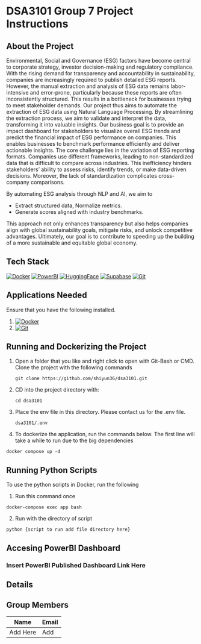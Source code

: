 # DSA3101 Group 7 Project Instructions

## About the Project
Environmental, Social and Governance (ESG) factors have become central to corporate strategy, investor decision-making and regulatory compliance. With the rising demand for transparency and accountability in sustainability, companies are increasingly required to publish detailed ESG reports. However, the manual extraction and analysis of ESG data remains labor-intensive and error-prone, particularly because these reports are often inconsistently structured. This results in a bottleneck for businesses trying to meet stakeholder demands. 
Our project thus aims to automate the extraction of ESG data using Natural Language Processing. By streamlining the extraction process, we aim to validate and interpret the data, transforming it into valuable insights. Our business goal is to provide an impact dashboard for stakeholders to visualize overall ESG trends and predict the financial impact of ESG performance on companies. This enables businesses to benchmark performance efficiently and deliver actionable insights.
The core challenge lies in the variation of ESG reporting formats. Companies use different frameworks, leading to non-standardized data that is difficult to compare across industries. This inefficiency hinders stakeholders’ ability to assess risks, identify trends, or make data-driven decisions. Moreover, the lack of standardization complicates cross-company comparisons.

By automating ESG analysis through NLP and AI, we aim to 
- Extract structured data, Normalize metrics.
- Generate scores aligned with industry benchmarks.

This approach not only enhances transparency but also helps companies align with global sustainability goals, mitigate risks, and unlock competitive advantages. Ultimately, our goal is to contribute to speeding up the building of a more sustainable and equitable global economy.

## Tech Stack
[![Docker](https://img.shields.io/badge/Docker-Container-blue?logo=docker&style=flat-square)](https://www.docker.com/products/docker-desktop/)
[![PowerBI](https://img.shields.io/badge/PowerBI-Frontend-orange?logo=powerbi&style=flat-square)](https://powerbi.microsoft.com/)
[![HuggingFace](https://img.shields.io/badge/HuggingFace-Backend-blue?logo=huggingface&style=flat-square)](https://huggingface.co/)
[![Supabase](https://img.shields.io/badge/Supabase-Database-green?logo=supabase&style=flat-square)](https://supabase.io/)
[![Git](https://img.shields.io/badge/Git-Version%20Control-F05032?logo=git&style=flat-square)](https://git-scm.com/)


## Applications Needed
Ensure that you have the following installed.
1. [![Docker](https://img.shields.io/badge/Docker-Container-blue?logo=docker&style=flat-square)](https://www.docker.com/products/docker-desktop/)
2. [![Git](https://img.shields.io/badge/Git-Version%20Control-F05032?logo=git&style=flat-square)](https://git-scm.com/)

## Running and Dockerizing the Project
1. Open a folder that you like and right click to open with Git-Bash or CMD. Clone the project with the following commands
   ```
   git clone https://github.com/shiyun36/dsa3101.git
   ```
2. CD into the project directory with:
   ```
   cd dsa3101
   ```
3. Place the env file in this directory. Please contact us for the .env file.
   ```
   dsa3101/.env
   ```
4. To dockerize the application, run the commands below. The first line will take a while to run due to the big dependencies
  ```
  docker compose up -d
  ```
## Running Python Scripts
To use the python scripts in Docker, run the following

1. Run this command once
```
docker-compose exec app bash
```

2. Run with the directory of script
```
python {script to run add file directory here}
```

## Accesing PowerBI Dashboard
### Insert PowerBI Published Dashboard Link Here

## Details 

## Group Members

| Name           | Email          |
|----------------|-----------------|
| Add Here      | Add      |
